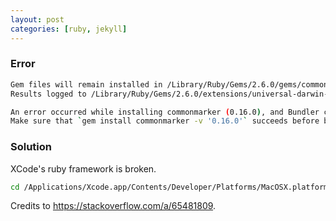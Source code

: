 ```yaml
---
layout: post
categories: [ruby, jekyll]
---
```


### Error
```bash
Gem files will remain installed in /Library/Ruby/Gems/2.6.0/gems/commonmarker-0.21.0 for inspection.
Results logged to /Library/Ruby/Gems/2.6.0/extensions/universal-darwin-19/2.6.0/commonmarker-0.21.0/gem_make.out

An error occurred while installing commonmarker (0.16.0), and Bundler cannot continue.
Make sure that `gem install commonmarker -v '0.16.0'` succeeds before bundling.
```

### Solution
XCode's ruby framework is broken.
```bash
cd /Applications/Xcode.app/Contents/Developer/Platforms/MacOSX.platform/Developer/SDKs/MacOSX11.1.sdk/System/Library/Frameworks/Ruby.framework/Versions/2.6/usr/include/ruby-2.6.0ln -sf ln -sf ln -sf universal-darwin20 universal-darwin19
```
Credits to https://stackoverflow.com/a/65481809.
